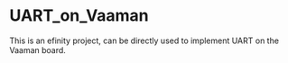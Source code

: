 # UART_on_Vaaman
This is an efinity project, can be directly used to implement UART on the Vaaman board.
